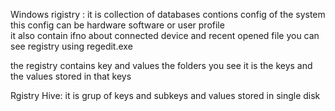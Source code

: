 Windows rigistry  :
it is collection  of databases contions config of the system 
this config can be hardware software or user profile  
it also contain ifno about connected device and recent opened file
you can see registry using regedit.exe

the registry contains key and values 
the folders you see it is the keys 
and the values stored in that keys 
 
 Rgistry Hive: it is grup of keys and subkeys and values stored in single disk 
 
